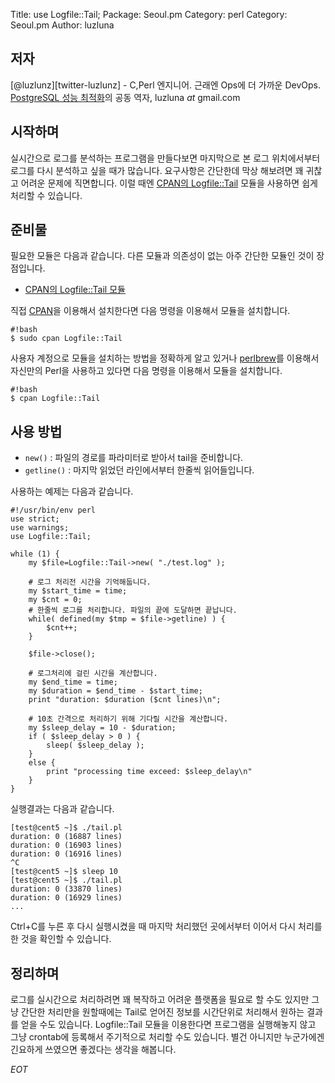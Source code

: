 Title:    use Logfile::Tail;
Package:  Seoul.pm
Category: perl
Category: Seoul.pm
Author:   luzluna

저자
-----

[@luzlunz][twitter-luzlunz] - C,Perl 엔지니어. 근래엔 Ops에 더 가까운 DevOps.
[PostgreSQL 성능 최적화][yes24-14061821]의 공동 역자, luzluna _at_ gmail.com


시작하며
---------

실시간으로 로그를 분석하는 프로그램을 만들다보면 마지막으로 본
로그 위치에서부터 로그를 다시 분석하고 싶을 때가 많습니다.
요구사항은 간단한데 막상 해보려면 꽤 귀찮고 어려운 문제에 직면합니다.
이럴 때엔 [CPAN의 Logfile::Tail][cpan-logfile-tail] 모듈을 사용하면
쉽게 처리할 수 있습니다.


준비물
-------

필요한 모듈은 다음과 같습니다.
다른 모듈과 의존성이 없는 아주 간단한 모듈인 것이 장점입니다.

- [CPAN의 Logfile::Tail 모듈][cpan-logfile-tail]

직접 [CPAN][cpan]을 이용해서 설치한다면 다음 명령을 이용해서 모듈을 설치합니다.

    #!bash
    $ sudo cpan Logfile::Tail

사용자 계정으로 모듈을 설치하는 방법을 정확하게 알고 있거나
[perlbrew][home-perlbrew]를 이용해서 자신만의 Perl을 사용하고 있다면
다음 명령을 이용해서 모듈을 설치합니다.

    #!bash
    $ cpan Logfile::Tail


사용 방법
----------

 * `new()` : 파일의 경로를 파라미터로 받아서 tail을 준비합니다.
 * `getline()` : 마지막 읽었던 라인에서부터 한줄씩 읽어들입니다.


사용하는 예제는 다음과 같습니다.

    #!/usr/bin/env perl
    use strict;
    use warnings;
    use Logfile::Tail;

    while (1) {
        my $file=Logfile::Tail->new( "./test.log" );

        # 로그 처리전 시간을 기억해둡니다.
        my $start_time = time;
        my $cnt = 0;
        # 한줄씩 로그를 처리합니다. 파일의 끝에 도달하면 끝납니다.
        while( defined(my $tmp = $file->getline) ) {
            $cnt++;
        }

        $file->close();

        # 로그처리에 걸린 시간을 계산합니다.
        my $end_time = time;
        my $duration = $end_time - $start_time;
        print "duration: $duration ($cnt lines)\n";

        # 10초 간격으로 처리하기 위해 기다릴 시간을 계산합니다.
        my $sleep_delay = 10 - $duration;
        if ( $sleep_delay > 0 ) {
            sleep( $sleep_delay );
        }
        else {
            print "processing time exceed: $sleep_delay\n"
        }
    }


실행결과는 다음과 같습니다.

    [test@cent5 ~]$ ./tail.pl 
    duration: 0 (16887 lines)
    duration: 0 (16903 lines)
    duration: 0 (16916 lines)
    ^C
    [test@cent5 ~]$ sleep 10
    [test@cent5 ~]$ ./tail.pl 
    duration: 0 (33870 lines)
    duration: 0 (16929 lines)
    ...

Ctrl+C를 누른 후 다시 실행시켰을 때 마지막 처리했던 곳에서부터
이어서 다시 처리를 한 것을 확인할 수 있습니다.



정리하며
---------

로그를 실시간으로 처리하려면 꽤 복작하고 어려운 플랫폼을
필요로 할 수도 있지만 그냥 간단한 처리만을 원할때에는
Tail로 얻어진 정보를 시간단위로 처리해서 원하는 결과를 얻을 수도 있습니다.
Logfile::Tail 모듈을 이용한다면 프로그램을 실행해놓지 않고 그냥 crontab에
등록해서 주기적으로 처리할 수도 있습니다.
별건 아니지만 누군가에겐 긴요하게 쓰였으면 좋겠다는 생각을 해봅니다.


_EOT_

[cpan-logfile-tail]:    https://metacpan.org/module/Logfile::Tail
[cpan]:                 http://www.cpan.org/
[home-perlbrew]:        http://perlbrew.pl/
[twitter-luzluna]:      https://twitter.com/luzluna
[yes24-14061821]:       http://www.yes24.com/24/goods/14061821

